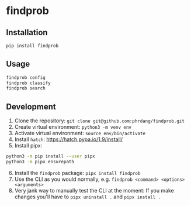# findprob

## Installation

```sh
pip install findprob
```

## Usage

```sh
findprob config
findprob classify
findprob search
```

## Development

1. Clone the repository: `git clone git@github.com:phrdang/findprob.git`
2. Create virtual environment: `python3 -m venv env`
3. Activate virtual environment: `source env/bin/activate`
4. Install `hatch`: https://hatch.pypa.io/1.9/install/
5. Install pipx:
```sh
python3 -m pip install --user pipx
python3 -m pipx ensurepath
```
6. Install the `findprob` package: `pipx install findprob`
7. Use the CLI as you would normally, e.g. `findprob <command> <options> <arguments>`
8. Very jank way to manually test the CLI at the moment: If you make changes you'll have to `pipx uninstall .` and `pipx install .`

